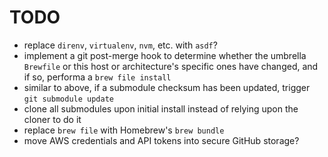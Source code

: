 # TODO

- replace `direnv`, `virtualenv`, `nvm`, etc. with `asdf`?
- implement a git post-merge hook to determine whether the umbrella `Brewfile` or this host or architecture's specific ones have changed, and if so, performa a `brew file install`
- similar to above, if a submodule checksum has been updated, trigger `git submodule update`
- clone all submodules upon initial install instead of relying upon the cloner to do it
- replace `brew file` with Homebrew's `brew bundle`
- move AWS credentials and API tokens into secure GitHub storage?
